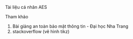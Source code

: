 Tài liệu cá nhân AES

Tham khảo

1. Bài giảng an toàn bảo mật thông tin - Đại học Nha Trang
2. stackoverflow (vẽ hình tikz)